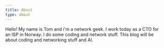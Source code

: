```yaml
---
title: About
type: about
---
```


Hello!
My name is Tom and i'm a network geek. I work today as a CTO for an ISP in Norway. I do some coding and network stuff.
This blog will be about coding and networking stuff and AI. 
